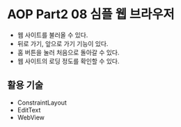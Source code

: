 # AOP Part2 08 심플 웹 브라우저

- 웹 사이트를 불러올 수 있다.
- 뒤로 가기, 앞으로 가기 기능이 있다.
- 홈 버튼을 눌러 처음으로 돌아갈 수 있다.
- 웹 사이트의 로딩 정도를 확인할 수 있다.

## 활용 기술

- ConstraintLayout
- EditText
- WebView


